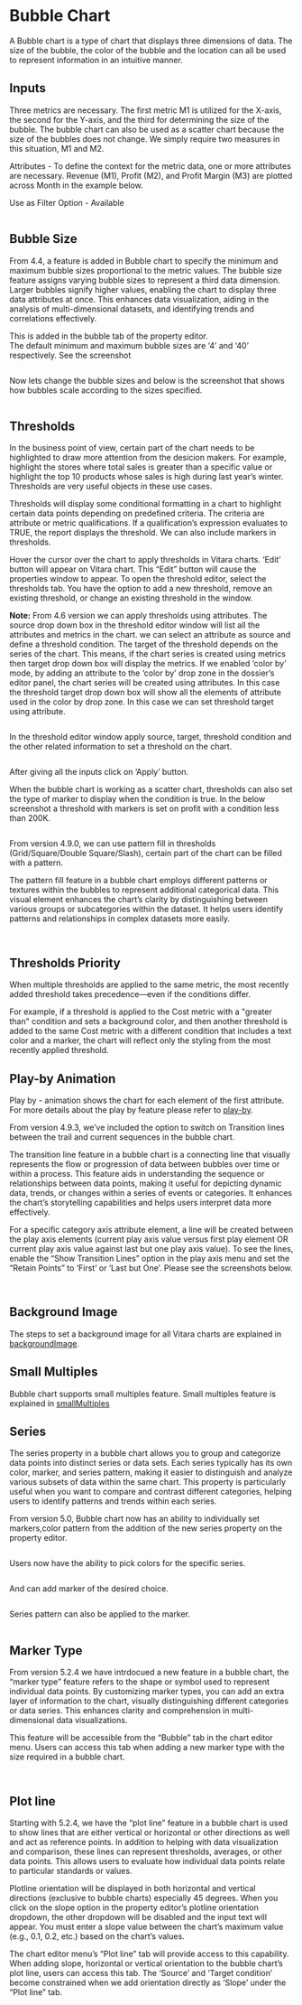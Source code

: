 # Bubble Chart

A Bubble chart is a type of chart that displays three dimensions of data. The size of the bubble, the color of the bubble and the location can all be used to represent information in an intuitive manner.

## Inputs <a href="#inputs" id="inputs"></a>

Three metrics are necessary. The first metric M1 is utilized for the X-axis, the second for the Y-axis, and the third for determining the size of the bubble. The bubble chart can also be used as a scatter chart because the size of the bubbles does not change. We simply require two measures in this situation, M1 and M2.

Attributes - To define the context for the metric data, one or more attributes are necessary. Revenue (M1), Profit (M2), and Profit Margin (M3) are plotted across Month in the example below.

Use as Filter Option - Available

<figure><img src="../.gitbook/assets/image60.png" alt=""><figcaption></figcaption></figure>

## Bubble Size <a href="#bubble-size" id="bubble-size"></a>

From 4.4, a feature is added in Bubble chart to specify the minimum and maximum bubble sizes proportional to the metric values. The bubble size feature assigns varying bubble sizes to represent a third data dimension. Larger bubbles signify higher values, enabling the chart to display three data attributes at once. This enhances data visualization, aiding in the analysis of multi-dimensional datasets, and identifying trends and correlations effectively.

This is added in the bubble tab of the property editor.\
The default minimum and maximum bubble sizes are ‘4’ and ‘40’ respectively. See the screenshot

<figure><img src="../.gitbook/assets/Bubble_size_default.png" alt=""><figcaption></figcaption></figure>

Now lets change the bubble sizes and below is the screenshot that shows how bubbles scale according to the sizes specified.

<figure><img src="../.gitbook/assets/Bubble_size_specified.png" alt=""><figcaption></figcaption></figure>

## Thresholds <a href="#thresholds" id="thresholds"></a>

In the business point of view, certain part of the chart needs to be highlighted to draw more attention from the desicion makers. For example, highlight the stores where total sales is greater than a specific value or highlight the top 10 products whose sales is high during last year’s winter. Thresholds are very useful objects in these use cases.

Thresholds will display some conditional formatting in a chart to highlight certain data points depending on predefined criteria. The criteria are attribute or metric qualifications. If a qualification’s expression evaluates to TRUE, the report displays the threshold. We can also include markers in thresholds.

Hover the cursor over the chart to apply thresholds in Vitara charts. ‘Edit’ button will appear on Vitara chart. This “Edit” button will cause the properties window to appear. To open the threshold editor, select the thresholds tab. You have the option to add a new threshold, remove an existing threshold, or change an existing threshold in the window.

**Note:** From 4.6 version we can apply thresholds using attributes. The source drop down box in the threshold editor window will list all the attributes and metrics in the chart. we can select an attribute as source and define a threshold condition. The target of the threshold depends on the series of the chart. This means, if the chart series is created using metrics then target drop down box will display the metrics. If we enabled ‘color by’ mode, by adding an attribute to the ‘color by’ drop zone in the dossier’s editor panel, the chart series will be created using attributes. In this case the threshold target drop down box will show all the elements of attribute used in the color by drop zone. In this case we can set threshold target using attribute.

<figure><img src="../.gitbook/assets/image510.png" alt=""><figcaption></figcaption></figure>

In the threshold editor window apply source, target, threshold condition and the other related information to set a threshold on the chart.

<figure><img src="../.gitbook/assets/image511.png" alt=""><figcaption></figcaption></figure>

After giving all the inputs click on ‘Apply’ button.

When the bubble chart is working as a scatter chart, thresholds can also set the type of marker to display when the condition is true. In the below screenshot a threshold with markers is set on profit with a condition less than 200K.

<figure><img src="../.gitbook/assets/image41.png" alt=""><figcaption></figcaption></figure>

From version 4.9.0, we can use pattern fill in thresholds (Grid/Square/Double Square/Slash), certain part of the chart can be filled with a pattern.

The pattern fill feature in a bubble chart employs different patterns or textures within the bubbles to represent additional categorical data. This visual element enhances the chart’s clarity by distinguishing between various groups or subcategories within the dataset. It helps users identify patterns and relationships in complex datasets more easily.

<figure><img src="../.gitbook/assets/bubbleThreshold.png" alt=""><figcaption></figcaption></figure>

<figure><img src="../.gitbook/assets/bubbleThreshold1.png" alt=""><figcaption></figcaption></figure>

## Thresholds Priority

When multiple thresholds are applied to the same metric, the most recently added threshold takes precedence—even if the conditions differ.

For example, if a threshold is applied to the Cost metric with a "greater than" condition and sets a background color, and then another threshold is added to the same Cost metric with a different condition that includes a text color and a marker, the chart will reflect only the styling from the most recently applied threshold.

## Play-by Animation <a href="#play-by-animation" id="play-by-animation"></a>

Play by - animation shows the chart for each element of the first attribute. For more details about the play by feature please refer to [play-by](https://docs.vitaracharts.com/readme/play-animation).

From version 4.9.3, we’ve included the option to switch on Transition lines between the trail and current sequences in the bubble chart.

The transition line feature in a bubble chart is a connecting line that visually represents the flow or progression of data between bubbles over time or within a process. This feature aids in understanding the sequence or relationships between data points, making it useful for depicting dynamic data, trends, or changes within a series of events or categories. It enhances the chart’s storytelling capabilities and helps users interpret data more effectively.

For a specific category axis attribute element, a line will be created between the play axis elements (current play axis value versus first play element OR current play axis value against last but one play axis value). To see the lines, enable the “Show Transition Lines” option in the play axis menu and set the “Retain Points” to ‘First’ or ‘Last but One’. Please see the screenshots below.

<figure><img src="../.gitbook/assets/BubbleTransition.png" alt=""><figcaption></figcaption></figure>

<figure><img src="../.gitbook/assets/BubbleLine.png" alt=""><figcaption></figcaption></figure>

## Background Image <a href="#background-image" id="background-image"></a>

The steps to set a background image for all Vitara charts are explained in[ backgroundImage](background-images.md).

## Small Multiples <a href="#small-multiples" id="small-multiples"></a>

Bubble chart supports small multiples feature. Small multiples feature is explained in [smallMultiples](small-multiples.md)

## Series <a href="#series" id="series"></a>

The series property in a bubble chart allows you to group and categorize data points into distinct series or data sets. Each series typically has its own color, marker, and series pattern, making it easier to distinguish and analyze various subsets of data within the same chart. This property is particularly useful when you want to compare and contrast different categories, helping users to identify patterns and trends within each series.

From version 5.0, Bubble chart now has an ability to individually set markers,color pattern from the addition of the new series property on the property editor.

<figure><img src="../.gitbook/assets/Bubble1.png" alt=""><figcaption></figcaption></figure>

Users now have the ability to pick colors for the specific series.

<figure><img src="../.gitbook/assets/Bubble2.png" alt=""><figcaption></figcaption></figure>

And can add marker of the desired choice.

<figure><img src="../.gitbook/assets/Bubble3.png" alt=""><figcaption></figcaption></figure>

Series pattern can also be applied to the marker.

<figure><img src="../.gitbook/assets/Bubble4.png" alt=""><figcaption></figcaption></figure>

## Marker Type <a href="#marker-type" id="marker-type"></a>

From version 5.2.4 we have intrdocued a new feature in a bubble chart, the “marker type” feature refers to the shape or symbol used to represent individual data points. By customizing marker types, you can add an extra layer of information to the chart, visually distinguishing different categories or data series. This enhances clarity and comprehension in multi-dimensional data visualizations.

This feature will be accessible from the “Bubble” tab in the chart editor menu. Users can access this tab when adding a new marker type with the size required in a bubble chart.

<figure><img src="../.gitbook/assets/BubbleMarker.png" alt=""><figcaption></figcaption></figure>

<figure><img src="../.gitbook/assets/BubbleMarker1.png" alt=""><figcaption></figcaption></figure>

## Plot line <a href="#plot-line" id="plot-line"></a>

Starting with 5.2.4, we have the “plot line” feature in a bubble chart is used to show lines that are either vertical or horizontal or other directions as well and act as reference points. In addition to helping with data visualization and comparison, these lines can represent thresholds, averages, or other data points. This allows users to evaluate how individual data points relate to particular standards or values.

Plotline orientation will be displayed in both horizontal and vertical directions (exclusive to bubble charts) especially 45 degrees. When you click on the slope option in the property editor’s plotline orientation dropdown, the other dropdown will be disabled and the input text will appear. You must enter a slope value between the chart’s maximum value (e.g., 0.1, 0.2, etc.) based on the chart’s values.

The chart editor menu’s “Plot line” tab will provide access to this capability. When adding slope, horizontal or vertical orientation to the bubble chart’s plot line, users can access this tab. The ‘Source’ and ‘Target condition’ become constrained when we add orientation directly as ‘Slope’ under the “Plot line” tab.

<figure><img src="../.gitbook/assets/bubbleSlope1 (2).png" alt=""><figcaption></figcaption></figure>

<figure><img src="../.gitbook/assets/bubbleSlope (1).png" alt=""><figcaption></figcaption></figure>
